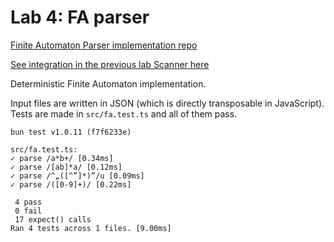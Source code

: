 # Lab 4: FA parser

[Finite Automaton Parser implementation repo](https://github.com/Laurcons/cs-lftc3-lab3/tree/lab4/fa_parser/src)

[See integration in the previous lab Scanner here](https://github.com/Laurcons/cs-lftc3-lab3/tree/lab4)

Deterministic Finite Automaton implementation.

Input files are written in JSON (which is directly transposable in JavaScript). Tests are made in `src/fa.test.ts` and all of them pass.
```
bun test v1.0.11 (f7f6233e)

src/fa.test.ts:
✓ parse /a*b+/ [0.34ms]
✓ parse /[ab]*a/ [0.12ms]
✓ parse /^„([^”]*)”/u [0.09ms]
✓ parse /([0-9]+)/ [0.22ms]

 4 pass
 0 fail
 17 expect() calls
Ran 4 tests across 1 files. [9.00ms]
```
